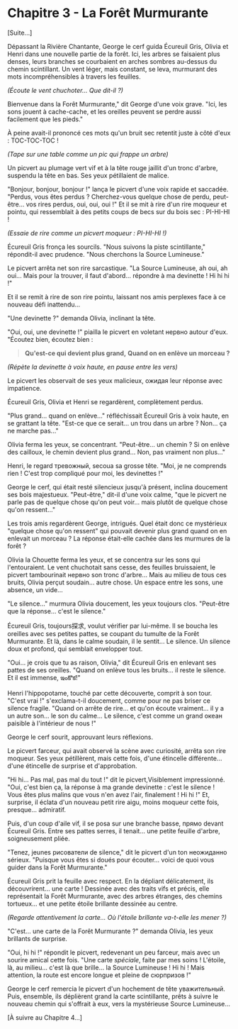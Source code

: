 # Chapitre 3 - La Forêt Murmurante

[Suite...]

Dépassant la Rivière Chantante, George le cerf guida Écureuil Gris, Olivia et Henri dans une nouvelle partie de la forêt.  Ici, les arbres se faisaient plus denses, leurs branches se courbaient en arches sombres au-dessus du chemin scintillant.  Un vent léger, mais constant, se leva, murmurant des mots incompréhensibles à travers les feuilles.

*(Écoute le vent chuchoter...  Que dit-il ?)*

Bienvenue dans la Forêt Murmurante," dit George d'une voix grave. "Ici, les sons jouent à cache-cache, et les oreilles peuvent se perdre aussi facilement que les pieds."

À peine avait-il prononcé ces mots qu'un bruit sec retentit juste à côté d'eux : TOC-TOC-TOC !

*(Tape sur une table comme un pic qui frappe un arbre)*

Un picvert au plumage vert vif et à la tête rouge jaillit d'un tronc d'arbre, suspendu la tête en bas.  Ses yeux pétillaient de malice.

"Bonjour, bonjour, bonjour !" lança le picvert d'une voix rapide et saccadée.  "Perdus, vous êtes perdus ?  Cherchez-vous quelque chose de perdu, peut-être... vos rires perdus, oui, oui, oui !" Et il se mit à rire d'un rire moqueur et pointu, qui ressemblait à des petits coups de becs sur du bois sec : PI-HI-HI !

*(Essaie de rire comme un picvert moqueur : PI-HI-HI !)*

Écureuil Gris fronça les sourcils. "Nous suivons la piste scintillante," répondit-il avec prudence. "Nous cherchons la Source Lumineuse."

Le picvert arrêta net son rire sarcastique. "La Source Lumineuse, ah oui, ah oui...  Mais pour la trouver, il faut d'abord...  répondre à ma devinette !  Hi hi hi !"

Et il se remit à rire de son rire pointu, laissant nos amis perplexes face à ce nouveau défi inattendu...

"Une devinette ?"  demanda Olivia, inclinant la tête.

"Oui, oui, une devinette !"  piailla le picvert en voletant нервно autour d'eux.  "Écoutez bien, écoutez bien :

> **Qu'est-ce qui devient plus grand,**
> **Quand on en enlève un morceau ?**

*(Répète la devinette à voix haute, en pause entre les vers)*

Le picvert les observait de ses yeux malicieux, ожидая leur réponse avec impatience.

Écureuil Gris, Olivia et Henri se regardèrent, complètement perdus.

"Plus grand... quand on enlève..." réfléchissait Écureuil Gris à voix haute, en se grattant la tête. "Est-ce que ce serait... un trou dans un arbre ?  Non... ça ne marche pas..."

Olivia ferma les yeux, se concentrant. "Peut-être... un chemin ? Si on enlève des cailloux, le chemin devient plus grand... Non, pas vraiment non plus..."

Henri, le regard тревожный, secoua sa grosse tête. "Moi, je ne comprends rien !  C'est trop compliqué pour moi, les devinettes !"

George le cerf, qui était resté silencieux jusqu'à présent, inclina doucement ses bois majestueux.  "Peut-être," dit-il d'une voix calme, "que le picvert ne parle pas de quelque chose qu'on peut voir... mais plutôt de quelque chose qu'on ressent..."

Les trois amis regardèrent George, intrigués.  Quel était donc ce mystérieux "quelque chose qu'on ressent" qui pouvait devenir plus grand quand on en enlevait un morceau ?  La réponse était-elle cachée dans les murmures de la forêt ?

Olivia la Chouette ferma les yeux, et se concentra sur les sons qui l'entouraient.  Le vent chuchotait sans cesse, des feuilles bruissaient, le picvert tambourinait нервно son tronc d'arbre...  Mais au milieu de tous ces bruits, Olivia perçut soudain... autre chose.  Un espace entre les sons, une absence, un vide...

"Le silence..." murmura Olivia doucement, les yeux toujours clos. "Peut-être que la réponse... c'est le silence."

Écureuil Gris, toujours探求, voulut vérifier par lui-même.  Il se boucha les oreilles avec ses petites pattes, se coupant du tumulte de la Forêt Murmurante.  Et là, dans le calme soudain, il le sentit...  Le silence.  Un silence doux et profond, qui semblait envelopper tout.

"Oui... je crois que tu as raison, Olivia," dit Écureuil Gris en enlevant ses pattes de ses oreilles.  "Quand on enlève tous les bruits... il reste le silence.  Et il est immense, ఇంకొక!"

Henri l'hippopotame, touché par cette découverte, comprit à son tour.  "C'est vrai !" s'exclama-t-il doucement, comme pour ne pas briser ce silence fragile. "Quand on arrête de rire...  et qu'on écoute vraiment...  il y a un autre son...  le son du calme...  Le silence, c'est comme un grand океан paisible à l'intérieur de nous !"

George le cerf sourit, approuvant leurs réflexions.

Le picvert farceur, qui avait observé la scène avec curiosité, arrêta son rire moqueur.  Ses yeux pétillèrent, mais cette fois, d'une étincelle différente...  d'une étincelle de surprise et d'approbation.

"Hi hi...  Pas mal, pas mal du tout !"  dit le picvert,Visiblement impressionné.  "Oui, c'est bien ça, la réponse à ma grande devinette : c'est le silence !  Vous êtes plus malins que vous n'en avez l'air, finalement !  Hi hi !" Et, surprise, il éclata d'un nouveau petit rire aigu, moins moqueur cette fois, presque... admiratif.

Puis, d'un coup d'aile vif, il se posa sur une branche basse, прямо devant Écureuil Gris.  Entre ses pattes serres, il tenait... une petite feuille d'arbre, soigneusement pliée.

"Tenez, jeunes рисователи de silence," dit le picvert d'un ton неожиданно sérieux.  "Puisque vous êtes si doués pour écouter...  voici de quoi vous guider dans la Forêt Murmurante."

Écureuil Gris prit la feuille avec respect.  En la dépliant délicatement, ils découvrirent... une carte !  Dessinée avec des traits vifs et précis, elle représentait la Forêt Murmurante, avec des arbres étranges, des chemins tortueux... et une petite étoile brillante dessinée au centre.

*(Regarde attentivement la carte...  Où l'étoile brillante va-t-elle les mener ?)*

"C'est... une carte de la Forêt Murmurante ?"  demanda Olivia, les yeux brillants de surprise.

"Oui, hi hi !" répondit le picvert, redevenant un peu farceur, mais avec un sourire amical cette fois. "Une carte *spéciale*, faite par mes soins !  L'étoile, là, au milieu...  c'est là que brille...  la Source Lumineuse !  Hi hi !  Mais attention, la route est encore longue et pleine de сюрпризов !"

George le cerf remercia le picvert d'un hochement de tête уважительный.  Puis, ensemble, ils déplièrent grand la carte scintillante, prêts à suivre le nouveau chemin qui s'offrait à eux, vers la mystérieuse Source Lumineuse...

[À suivre au Chapitre 4...]